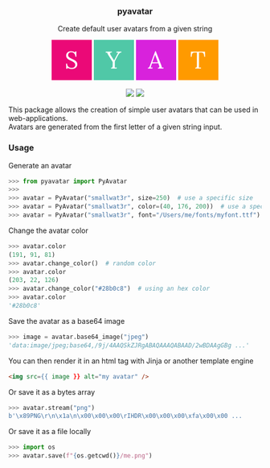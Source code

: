 <h3 align="center">pyavatar</h3>
<p align="center">Create default user avatars from a given string</p>

<p align="center">
  <img src="https://github.com/smallwat3r/pyavatar/blob/master/ext/1.png" />
  <img src="https://github.com/smallwat3r/pyavatar/blob/master/ext/2.png" />
  <img src="https://github.com/smallwat3r/pyavatar/blob/master/ext/3.png" />
  <img src="https://github.com/smallwat3r/pyavatar/blob/master/ext/4.png" />
</p>

<p align="center">
  <a href="https://travis-ci.com/smallwat3r/pyavatar" rel="nofollow"><img src="https://travis-ci.com/smallwat3r/pyavatar.svg?branch=master" style="max-width:100%;"></a>
  <a href="https://codecov.io/gh/smallwat3r/pyavatar" rel="nofollow"><img src="https://codecov.io/gh/smallwat3r/pyavatar/branch/master/graph/badge.svg" style="max-width:100%;"></a>
</p>

This package allows the creation of simple user avatars that can be 
used in web-applications.  
Avatars are generated from the first letter of a given string input.  

### Usage  

Generate an avatar  
```python
>>> from pyavatar import PyAvatar
>>>
>>> avatar = PyAvatar("smallwat3r", size=250)  # use a specific size
>>> avatar = PyAvatar("smallwat3r", color=(40, 176, 200))  # use a specific color
>>> avatar = PyAvatar("smallwat3r", font="/Users/me/fonts/myfont.ttf")  # use a specific font
```

Change the avatar color
```python
>>> avatar.color
(191, 91, 81)
>>> avatar.change_color()  # random color
>>> avatar.color
(203, 22, 126) 
>>> avatar.change_color("#28b0c8")  # using an hex color
>>> avatar.color
'#28b0c8'
```

Save the avatar as a base64 image
```python
>>> image = avatar.base64_image("jpeg")
'data:image/jpeg;base64,/9j/4AAQSkZJRgABAQAAAQABAAD/2wBDAAgGBg ...'
```

You can then render it in an html tag with Jinja or another template engine
```html
<img src={{ image }} alt="my avatar" />
```

Or save it as a bytes array
```python
>>> avatar.stream("png")
b'\x89PNG\r\n\x1a\n\x00\x00\x00\rIHDR\x00\x00\x00\xfa\x00\x00 ...
```

Or save it as a file locally
```python
>>> import os
>>> avatar.save(f"{os.getcwd()}/me.png")
```
